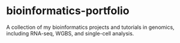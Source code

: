 # bioinformatics-portfolio
A collection of my bioinformatics projects and tutorials in genomics, including RNA-seq, WGBS, and single-cell analysis.

